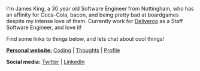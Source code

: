 I'm James King, a 30 year old Software Engineer from Nottingham, who has an affinity for Coca-Cola, bacon, and being pretty bad at boardgames despite my intense love of them. Currently work for [Deliveroo](https://github.com/deliveroo) as a Staff Software Engineer, and love it!

Find some links to things below, and lets chat about cool things!

[**Personal website:**](https://www.ripixel.co.uk) [Coding](https://www.ripixel.co.uk/coding) | [Thoughts](https://www.ripixel.co.uk/thoughts) | [Profile](https://www.ripixel.co.uk/profile)

**Social media:** [Twitter](https://www.twitter.com/ripixelcodes) | [LinkedIn](https://www.linkedin.com/in/jameskingli/)
